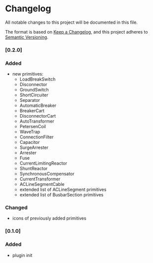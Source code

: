 # Changelog

All notable changes to this project will be documented in this file.

The format is based on [Keep a Changelog](https://keepachangelog.com/en/1.0.0/),
and this project adheres to [Semantic Versioning](https://semver.org/spec/v2.0.0.html).

### [0.2.0]

### Added

- new primitives:
  - LoadBreakSwitch
  - Disconnector
  - GroundSwitch
  - ShortCircuiter
  - Separator
  - AutomaticBreaker
  - BreakerCart
  - DisconnectorCart
  - AutoTransformer
  - PetersenCoil
  - WaveTrap
  - ConnectionFilter
  - Capacitor
  - SurgeArrester
  - Arrester
  - Fuse
  - CurrentLimitingReactor
  - ShuntReactor
  - SynchronousCompensator
  - CurrentTransformer
  - ACLineSegmentCable
  - extended list of ACLineSegment primitives
  - extended list of BusbarSection primitives

### Changed

- icons of previously added primitives

### [0.1.0]

### Added

- plugin init
